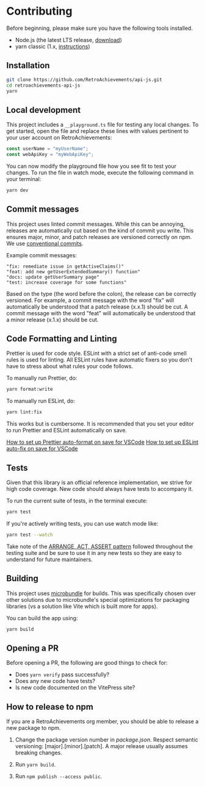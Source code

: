 # Contributing

Before beginning, please make sure you have the following tools installed.

- Node.js (the latest LTS release, [download](https://nodejs.org/en/download/))
- yarn classic (1.x, [instructions](https://yarnpkg.com/lang/en/docs/install/))

## Installation

```bash
git clone https://github.com/RetroAchievements/api-js.git
cd retroachievements-api-js
yarn
```

## Local development

This project includes a `__playground.ts` file for testing any local changes. To get started, open the file and replace these lines with values pertinent to your user account on RetroAchievements:

```ts
const userName = "myUserName";
const webApiKey = "myWebApiKey";
```

You can now modify the playground file how you see fit to test your changes. To run the file in watch mode, execute the following command in your terminal:

```bash
yarn dev
```

## Commit messages

This project uses linted commit messages. While this can be annoying, releases are automatically cut based on the kind of commit you write. This ensures major, minor, and patch releases are versioned correctly on npm. We use [conventional commits](https://www.conventionalcommits.org/en/v1.0.0/#summary).

Example commit messages:

```
"fix: remediate issue in getActiveClaims()"
"feat: add new getUserExtendedSummary() function"
"docs: update getUserSummary page"
"test: increase coverage for some functions"
```

Based on the type (the word before the colon), the release can be correctly versioned. For example, a commit message with the word "fix" will automatically be understood that a patch release (x.x.1) should be cut. A commit message with the word "feat" will automatically be understood that a minor release (x.1.x) should be cut.

## Code Formatting and Linting

Prettier is used for code style. ESLint with a strict set of anti-code smell rules is used for linting. All ESLint rules have automatic fixers so you don't have to stress about what rules your code follows.

To manually run Prettier, do:

```bash
yarn format:write
```

To manually run ESLint, do:

```bash
yarn lint:fix
```

This works but is cumbersome. It is recommended that you set your editor to run Prettier and ESLint automatically on save.

[How to set up Prettier auto-format on save for VSCode](https://khalilstemmler.com/blogs/tooling/prettier/#Formatting-using-VSCode-on-save-recommended)
[How to set up ESLint auto-fix on save for VSCode](https://www.digitalocean.com/community/tutorials/workflow-auto-eslinting#step-4-adding-code-actions-on-save)

## Tests

Given that this library is an official reference implementation, we strive for high code coverage. New code should always have tests to accompany it.

To run the current suite of tests, in the terminal execute:

```bash
yarn test
```

If you're actively writing tests, you can use watch mode like:

```bash
yarn test --watch
```

Take note of the [ARRANGE, ACT, ASSERT pattern](https://github.com/goldbergyoni/javascript-testing-best-practices#-%EF%B8%8F-12-structure-tests-by-the-aaa-pattern) followed throughout the testing suite and be sure to use it in any new tests so they are easy to understand for future maintainers.

## Building

This project uses [microbundle](https://github.com/developit/microbundle) for builds. This was specifically chosen over other solutions due to microbundle's special optimizations for packaging libraries (vs a solution like Vite which is built more for apps).

You can build the app using:

```bash
yarn build
```

## Opening a PR

Before opening a PR, the following are good things to check for:

- Does `yarn verify` pass successfully?
- Does any new code have tests?
- Is new code documented on the VitePress site?

## How to release to npm

If you are a RetroAchievements org member, you should be able to release a new package to npm.

1. Change the package version number in _package.json_. Respect semantic versioning: [major].[minor].[patch]. A major release usually assumes breaking changes.

2. Run `yarn build`.

3. Run `npm publish --access public`.
